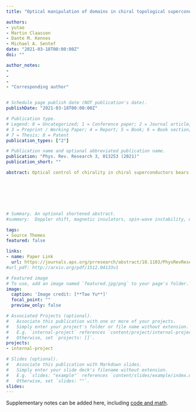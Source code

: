 ```yaml
---
title: "Optical manipulation of domains in chiral topological superconductors"

authors:
- yutao
- Martin Claassen
- Dante M. Kennes
- Michael A. Sentef
date: "2021-03-18T00:00:00Z"
doi: ""

author_notes:
-
-
-
- "Corresponding author"


# Schedule page publish date (NOT publication's date).
publishDate: "2021-03-18T00:00:00Z"

# Publication type.
# Legend: 0 = Uncategorized; 1 = Conference paper; 2 = Journal article;
# 3 = Preprint / Working Paper; 4 = Report; 5 = Book; 6 = Book section;
# 7 = Thesis; 8 = Patent
publication_types: ["2"]

# Publication name and optional abbreviated publication name.
publication: "Phys. Rev. Research 3, 013253 (2021)"
publication_short: ""

abstract: Optical control of chirality in chiral superconductors bears potential for future topological quantum computing applications. When a chiral domain is written and erased by a laser spot, the Majorana modes around the domain can be manipulated on ultrafast timescales. Here we study topological superconductors with two chiral order parameters coupled via light fields by a time-dependent real-space Ginzburg-Landau approach. Continuous optical driving, or the application of supercurrent, hybridizes the two chiral order parameters, allowing one to induce and control the superconducting state beyond what is possible in equilibrium. We show that superconductivity can even be enhanced if the mutual coupling between two order parameters is sufficiently strong. Furthermore, we demonstrate that short optical pulses with spot size larger than a critical one can overcome a counteracting diffusion effect and write, erase, or move chiral domains. Surprisingly, these domains are found to be stable, which might enable optically programmable quantum computers in the future.







# Summary. An optional shortened abstract.
#summary:  Doppler shift, magnetic insulators, spin-wave instability, magnon-magnon interactions.

tags:
- Source Themes
featured: false

links:
- name: Paper Link
  url: https://journals.aps.org/prresearch/abstract/10.1103/PhysRevResearch.3.013253
#url_pdf: http://arxiv.org/pdf/1512.04133v1

# Featured image
# To use, add an image named `featured.jpg/png` to your page's folder. 
image:
  caption: 'Image credit: [**Tao Yu**]'
  focal_point: ""
  preview_only: false

# Associated Projects (optional).
#   Associate this publication with one or more of your projects.
#   Simply enter your project's folder or file name without extension.
#   E.g. `internal-project` references `content/project/internal-project/index.md`.
#   Otherwise, set `projects: []`.
projects:
- internal-project

# Slides (optional).
#   Associate this publication with Markdown slides.
#   Simply enter your slide deck's filename without extension.
#   E.g. `slides: "example"` references `content/slides/example/index.md`.
#   Otherwise, set `slides: ""`.
slides:
---
```


Supplementary notes can be added here, including [code and math](https://sourcethemes.com/academic/docs/writing-markdown-latex/).

